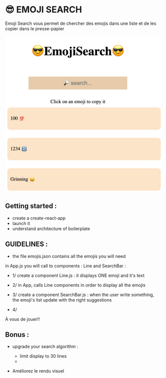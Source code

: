 # 😎 EMOJI SEARCH

Emoji Search vous permet de chercher des emojis dans une liste et de les copier dans le presse-papier

![maquette](./maquette.png)

## Getting started :

- create a create-react-app
- launch it
- understand architecture of boilerplate

## GUIDELINES :

- the file emojis.json contains all the emojis you will need

in App.js you will call to components : Line and SearchBar :

- 1/ create a component Line.js : it displays ONE emoji and it's text 
- 2/ in App, calls Line components in order to display all the emojis
- 3/ create a component SearchBar.js : when the user write something, the emoji's list update with the right suggestions

- 4/ 

À vous de jouer!!


## Bonus :

* upgrade your search algorithm :
  - limit display to 30 lines
  - 

* Améliorez le rendu visuel
